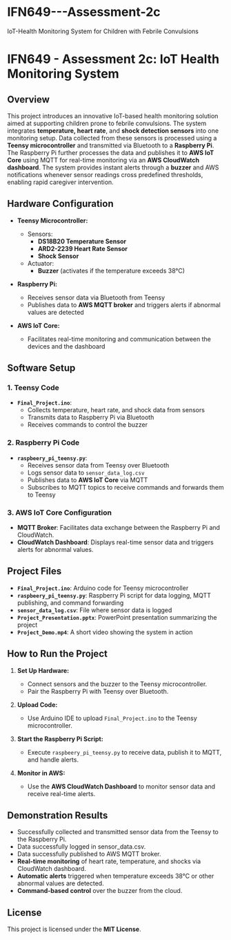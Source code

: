 # IFN649---Assessment-2c
IoT-Health Monitoring System for Children with Febrile Convulsions

# IFN649 - Assessment 2c: IoT Health Monitoring System

## Overview

This project introduces an innovative IoT-based health monitoring solution aimed at supporting children prone to febrile convulsions. The system integrates **temperature, heart rate**, and **shock detection sensors** into one monitoring setup. Data collected from these sensors is processed using a **Teensy microcontroller** and transmitted via Bluetooth to a **Raspberry Pi**. The Raspberry Pi further processes the data and publishes it to **AWS IoT Core** using MQTT for real-time monitoring via an **AWS CloudWatch dashboard**.
The system provides instant alerts through a **buzzer** and AWS notifications whenever sensor readings cross predefined thresholds, enabling rapid caregiver intervention.


## Hardware Configuration

- **Teensy Microcontroller:** 
  - Sensors:  
    - **DS18B20 Temperature Sensor**  
    - **ARD2-2239 Heart Rate Sensor**  
    - **Shock Sensor**  
  - Actuator:  
    - **Buzzer** (activates if the temperature exceeds 38°C)
  
- **Raspberry Pi:**  
  - Receives sensor data via Bluetooth from Teensy  
  - Publishes data to **AWS MQTT broker** and triggers alerts if abnormal values are detected  

- **AWS IoT Core:**  
  - Facilitates real-time monitoring and communication between the devices and the dashboard


## Software Setup

### 1. Teensy Code
- **`Final_Project.ino`**:  
  - Collects temperature, heart rate, and shock data from sensors  
  - Transmits data to Raspberry Pi via Bluetooth  
  - Receives commands to control the buzzer

### 2. Raspberry Pi Code
- **`raspbeery_pi_teensy.py`**:  
  - Receives sensor data from Teensy over Bluetooth  
  - Logs sensor data to `sensor_data_log.csv`  
  - Publishes data to **AWS IoT Core** via MQTT  
  - Subscribes to MQTT topics to receive commands and forwards them to Teensy

### 3. AWS IoT Core Configuration
- **MQTT Broker**: Facilitates data exchange between the Raspberry Pi and CloudWatch.
- **CloudWatch Dashboard**: Displays real-time sensor data and triggers alerts for abnormal values.


## Project Files

- **`Final_Project.ino`**: Arduino code for Teensy microcontroller  
- **`raspbeery_pi_teensy.py`**: Raspberry Pi script for data logging, MQTT publishing, and command forwarding  
- **`sensor_data_log.csv`**: File where sensor data is logged  
- **`Project_Presentation.pptx`**: PowerPoint presentation summarizing the project  
- **`Project_Demo.mp4`**: A short video showing the system in action


## How to Run the Project

1. **Set Up Hardware:**
   - Connect sensors and the buzzer to the Teensy microcontroller.
   - Pair the Raspberry Pi with Teensy over Bluetooth.

2. **Upload Code:**
   - Use Arduino IDE to upload `Final_Project.ino` to the Teensy microcontroller.

3. **Start the Raspberry Pi Script:**
   - Execute `raspbeery_pi_teensy.py` to receive data, publish it to MQTT, and handle alerts.

4. **Monitor in AWS:**
   - Use the **AWS CloudWatch Dashboard** to monitor sensor data and receive real-time alerts.


## Demonstration Results
- Successfully collected and transmitted sensor data from the Teensy to the Raspberry Pi.
- Data successfully logged in sensor_data.csv.
- Data successfully published to AWS MQTT broker.
- **Real-time monitoring** of heart rate, temperature, and shocks via CloudWatch dashboard.
- **Automatic alerts** triggered when temperature exceeds 38°C or other abnormal values are detected.
- **Command-based control** over the buzzer from the cloud.


## License

This project is licensed under the **MIT License**.

